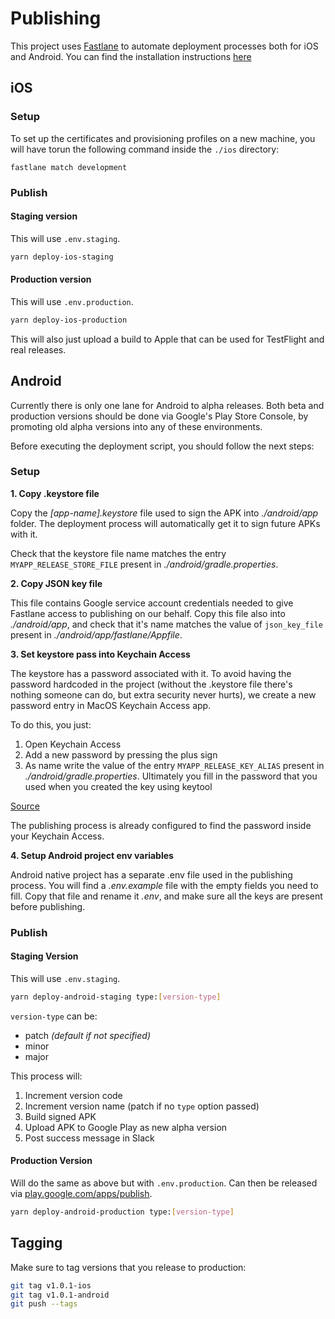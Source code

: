 # Publishing

This project uses [Fastlane](https://docs.fastlane.tools/) to automate deployment processes both for iOS and Android.
You can find the installation instructions [here](https://docs.fastlane.tools/#install-fastlane)

## iOS

### Setup

To set up the certificates and provisioning profiles on a new machine, you will have torun the following command inside the `./ios` directory:

```
fastlane match development
```

### Publish

#### Staging version

This will use `.env.staging`.

```sh
yarn deploy-ios-staging
```

#### Production version

This will use `.env.production`.

```sh
yarn deploy-ios-production
```

This will also just upload a build to Apple that can be used for TestFlight and real releases.

## Android

Currently there is only one lane for Android to alpha releases. Both beta and production versions should be done via Google's Play Store Console, by promoting old alpha versions into any of these environments.

Before executing the deployment script, you should follow the next steps:

### Setup

**1. Copy .keystore file**

Copy the *[app-name].keystore* file used to sign the APK into *./android/app* folder. The deployment process will automatically get it to sign future APKs with it.

Check that the keystore file name matches the entry `MYAPP_RELEASE_STORE_FILE` present in *./android/gradle.properties*.

**2. Copy JSON key file**

This file contains Google service account credentials needed to give Fastlane access to publishing on our behalf. Copy this file also into *./android/app*, and check that it's name matches the value of `json_key_file` present in *./android/app/fastlane/Appfile*.

**3. Set keystore pass into Keychain Access**

The keystore has a password associated with it. To avoid having the password hardcoded in the project (without the .keystore file there's nothing someone can do, but extra security never hurts), we create a new password entry in MacOS Keychain Access app.

To do this, you just:

1. Open Keychain Access
2. Add a new password by pressing the plus sign
3. As name write the value of the entry `MYAPP_RELEASE_KEY_ALIAS` present in *./android/gradle.properties*. Ultimately you fill in the password that you used when you created the key using keytool

[Source](https://pilloxa.gitlab.io/posts/safer-passwords-in-gradle/)

The publishing process is already configured to find the password inside your Keychain Access.

**4. Setup Android project env variables**

Android native project has a separate .env file used in the publishing process. You will find a *.env.example* file with the empty fields you need to fill. Copy that file and rename it *.env*, and make sure all the keys are present before publishing.

### Publish

#### Staging Version

This will use `.env.staging`.

```sh
yarn deploy-android-staging type:[version-type]
```

`version-type` can be:
- patch *(default if not specified)*
- minor
- major

This process will:

1. Increment version code
2. Increment version name (patch if no `type` option passed)
3. Build signed APK
4. Upload APK to Google Play as new alpha version
5. Post success message in Slack

#### Production Version

Will do the same as above but with `.env.production`. Can then be released via [play.google.com/apps/publish](https://play.google.com/apps/publish).

```sh
yarn deploy-android-production type:[version-type]
```

## Tagging

Make sure to tag versions that you release to production:

```sh
git tag v1.0.1-ios
git tag v1.0.1-android
git push --tags
```
